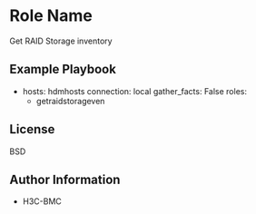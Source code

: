 Role Name
=========
Get RAID Storage inventory

Example Playbook
----------------
- hosts: hdmhosts
  connection: local
  gather_facts: False
  roles:
    - getraidstorageven

License
-------

BSD

Author Information
------------------

- H3C-BMC

